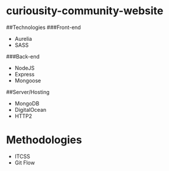 # curiousity-community-website

##Technologies
###Front-end

* Aurelia
* SASS

###Back-end

* NodeJS
* Express
* Mongoose

##Server/Hosting

* MongoDB
* DigitalOcean
* HTTP2

# Methodologies

* ITCSS
* Git Flow
